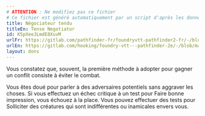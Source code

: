 ```yaml
---
# ATTENTION : Ne modifiez pas ce fichier
# Ce fichier est généré automatiquement par un script d'après les données du module Foundry VTT officiel et de sa traduction
title: Négociateur tendu
titleEn: Tense Negotiator
id: K5pXeeJLmdE8XuvM
urlFr: https://gitlab.com/pathfinder-fr/foundryvtt-pathfinder2-fr/-/blob/master/data/feats/K5pXeeJLmdE8XuvM.htm
urlEn: https://gitlab.com/hooking/foundry-vtt---pathfinder-2e/-/blob/master/packs/data/feats.db/tense-negotiator.json
layout: dons
---
```

Vous constatez que, souvent, la première méthode à adopter pour gagner un conflit consiste à éviter le combat.

Vous êtes doué pour parler à des adversaires potentiels sans aggraver les choses. Si vous effectuez un échec critique à un test pour Faire bonne impression, vous échouez à la place. Vous pouvez effectuer des tests pour Solliciter des créatures qui sont indifférentes ou inamicales envers vous.
